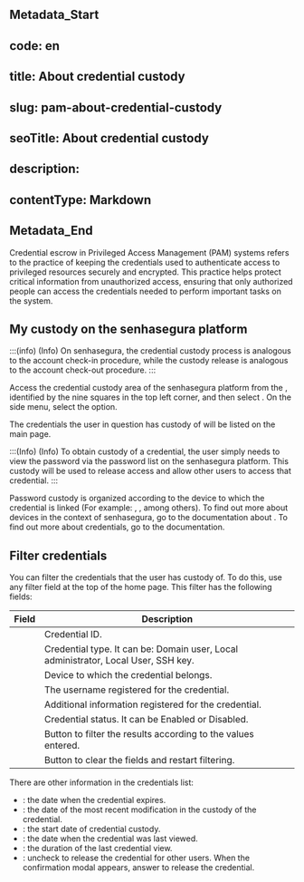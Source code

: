 ## Metadata_Start 
## code: en
## title: About credential custody 
## slug: pam-about-credential-custody 
## seoTitle: About credential custody 
## description:  
## contentType: Markdown 
## Metadata_End
Credential escrow in Privileged Access Management (PAM) systems refers to the practice of keeping the credentials used to authenticate access to privileged resources securely and encrypted. This practice helps protect critical information from unauthorized access, ensuring that only authorized people can access the credentials needed to perform important tasks on the system.

## My custody on the senhasegura platform

:::(info) (Info)
On senhasegura, the credential custody process is analogous to the account check-in procedure, while the custody release is analogous to the account check-out procedure.
:::

Access the credential custody area of the senhasegura platform from the , identified by the nine squares in the top left corner, and then select . On the  side menu, select the  option.

The credentials the user in question has custody of will be listed on the main page.

:::(Info) (Info)
To obtain custody of a credential, the user simply needs to view the password via the password list on the senhasegura platform. This custody will be used to release access and allow other users to access that credential.
:::

Password custody is organized according to the device to which the credential is linked (For example: , , among others). To find out more about devices in the context of senhasegura, go to the documentation about . To find out more about credentials, go to the  documentation.

## Filter credentials

You can filter the credentials that the user has custody of. To do this, use any filter field at the top of the home page. This filter has the following fields:

| Field | Description |
| --- | --- |
|  | Credential ID. |
|  | Credential type. It can be: Domain user, Local administrator, Local User, SSH key. |
|  | Device to which the credential belongs. |
|  | The username registered for the credential. |
| | Additional information registered for the credential. |
|  | Credential status. It can be Enabled or Disabled. |
|  | Button to filter the results according to the values entered. |
|  | Button to clear the fields and restart filtering. |

There are other information in the credentials list:

- : the date when the credential expires.
- : the date of the most recent modification in the custody of the credential.
- : the start date of credential custody.
- : the date when the credential was last viewed.
- : the duration of the last credential view.
- : uncheck to release the credential for other users. When the confirmation modal appears, answer  to release the credential.